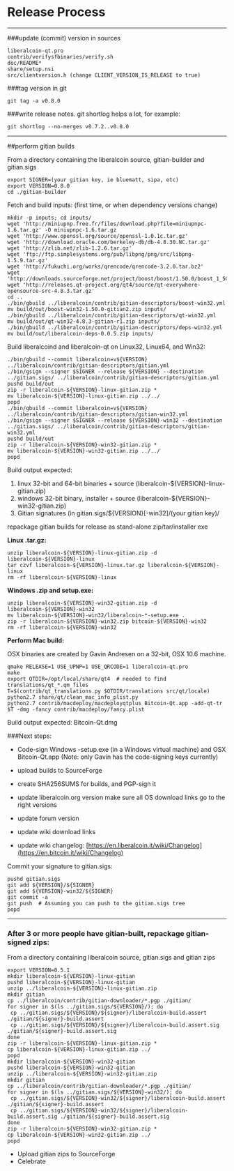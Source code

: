 Release Process
====================

* * *

###update (commit) version in sources


	liberalcoin-qt.pro
	contrib/verifysfbinaries/verify.sh
	doc/README*
	share/setup.nsi
	src/clientversion.h (change CLIENT_VERSION_IS_RELEASE to true)

###tag version in git

	git tag -a v0.8.0

###write release notes. git shortlog helps a lot, for example:

	git shortlog --no-merges v0.7.2..v0.8.0

* * *

##perform gitian builds

 From a directory containing the liberalcoin source, gitian-builder and gitian.sigs
  
	export SIGNER=(your gitian key, ie bluematt, sipa, etc)
	export VERSION=0.8.0
	cd ./gitian-builder

 Fetch and build inputs: (first time, or when dependency versions change)

	mkdir -p inputs; cd inputs/
	wget 'http://miniupnp.free.fr/files/download.php?file=miniupnpc-1.6.tar.gz' -O miniupnpc-1.6.tar.gz
	wget 'http://www.openssl.org/source/openssl-1.0.1c.tar.gz'
	wget 'http://download.oracle.com/berkeley-db/db-4.8.30.NC.tar.gz'
	wget 'http://zlib.net/zlib-1.2.6.tar.gz'
	wget 'ftp://ftp.simplesystems.org/pub/libpng/png/src/libpng-1.5.9.tar.gz'
	wget 'http://fukuchi.org/works/qrencode/qrencode-3.2.0.tar.bz2'
	wget 'http://downloads.sourceforge.net/project/boost/boost/1.50.0/boost_1_50_0.tar.bz2'
	wget 'http://releases.qt-project.org/qt4/source/qt-everywhere-opensource-src-4.8.3.tar.gz'
	cd ..
	./bin/gbuild ../liberalcoin/contrib/gitian-descriptors/boost-win32.yml
	mv build/out/boost-win32-1.50.0-gitian2.zip inputs/
	./bin/gbuild ../liberalcoin/contrib/gitian-descriptors/qt-win32.yml
	mv build/out/qt-win32-4.8.3-gitian-r1.zip inputs/
	./bin/gbuild ../liberalcoin/contrib/gitian-descriptors/deps-win32.yml
	mv build/out/liberalcoin-deps-0.0.5.zip inputs/

 Build liberalcoind and liberalcoin-qt on Linux32, Linux64, and Win32:
  
	./bin/gbuild --commit liberalcoin=v${VERSION} ../liberalcoin/contrib/gitian-descriptors/gitian.yml
	./bin/gsign --signer $SIGNER --release ${VERSION} --destination ../gitian.sigs/ ../liberalcoin/contrib/gitian-descriptors/gitian.yml
	pushd build/out
	zip -r liberalcoin-${VERSION}-linux-gitian.zip *
	mv liberalcoin-${VERSION}-linux-gitian.zip ../../
	popd
	./bin/gbuild --commit liberalcoin=v${VERSION} ../liberalcoin/contrib/gitian-descriptors/gitian-win32.yml
	./bin/gsign --signer $SIGNER --release ${VERSION}-win32 --destination ../gitian.sigs/ ../liberalcoin/contrib/gitian-descriptors/gitian-win32.yml
	pushd build/out
	zip -r liberalcoin-${VERSION}-win32-gitian.zip *
	mv liberalcoin-${VERSION}-win32-gitian.zip ../../
	popd

  Build output expected:

  1. linux 32-bit and 64-bit binaries + source (liberalcoin-${VERSION}-linux-gitian.zip)
  2. windows 32-bit binary, installer + source (liberalcoin-${VERSION}-win32-gitian.zip)
  3. Gitian signatures (in gitian.sigs/${VERSION}[-win32]/(your gitian key)/

repackage gitian builds for release as stand-alone zip/tar/installer exe

**Linux .tar.gz:**

	unzip liberalcoin-${VERSION}-linux-gitian.zip -d liberalcoin-${VERSION}-linux
	tar czvf liberalcoin-${VERSION}-linux.tar.gz liberalcoin-${VERSION}-linux
	rm -rf liberalcoin-${VERSION}-linux

**Windows .zip and setup.exe:**

	unzip liberalcoin-${VERSION}-win32-gitian.zip -d liberalcoin-${VERSION}-win32
	mv liberalcoin-${VERSION}-win32/liberalcoin-*-setup.exe .
	zip -r liberalcoin-${VERSION}-win32.zip bitcoin-${VERSION}-win32
	rm -rf liberalcoin-${VERSION}-win32

**Perform Mac build:**

  OSX binaries are created by Gavin Andresen on a 32-bit, OSX 10.6 machine.

	qmake RELEASE=1 USE_UPNP=1 USE_QRCODE=1 liberalcoin-qt.pro
	make
	export QTDIR=/opt/local/share/qt4  # needed to find translations/qt_*.qm files
	T=$(contrib/qt_translations.py $QTDIR/translations src/qt/locale)
	python2.7 share/qt/clean_mac_info_plist.py
	python2.7 contrib/macdeploy/macdeployqtplus Bitcoin-Qt.app -add-qt-tr $T -dmg -fancy contrib/macdeploy/fancy.plist

 Build output expected: Bitcoin-Qt.dmg

###Next steps:

* Code-sign Windows -setup.exe (in a Windows virtual machine) and
  OSX Bitcoin-Qt.app (Note: only Gavin has the code-signing keys currently)

* upload builds to SourceForge

* create SHA256SUMS for builds, and PGP-sign it

* update liberalcoin.org version
  make sure all OS download links go to the right versions

* update forum version

* update wiki download links

* update wiki changelog: [https://en.liberalcoin.it/wiki/Changelog](https://en.bitcoin.it/wiki/Changelog)

Commit your signature to gitian.sigs:

	pushd gitian.sigs
	git add ${VERSION}/${SIGNER}
	git add ${VERSION}-win32/${SIGNER}
	git commit -a
	git push  # Assuming you can push to the gitian.sigs tree
	popd

-------------------------------------------------------------------------

### After 3 or more people have gitian-built, repackage gitian-signed zips:

From a directory containing liberalcoin source, gitian.sigs and gitian zips

	export VERSION=0.5.1
	mkdir liberalcoin-${VERSION}-linux-gitian
	pushd liberalcoin-${VERSION}-linux-gitian
	unzip ../liberalcoin-${VERSION}-linux-gitian.zip
	mkdir gitian
	cp ../liberalcoin/contrib/gitian-downloader/*.pgp ./gitian/
	for signer in $(ls ../gitian.sigs/${VERSION}/); do
	 cp ../gitian.sigs/${VERSION}/${signer}/liberalcoin-build.assert ./gitian/${signer}-build.assert
	 cp ../gitian.sigs/${VERSION}/${signer}/liberalcoin-build.assert.sig ./gitian/${signer}-build.assert.sig
	done
	zip -r liberalcoin-${VERSION}-linux-gitian.zip *
	cp liberalcoin-${VERSION}-linux-gitian.zip ../
	popd
	mkdir liberalcoin-${VERSION}-win32-gitian
	pushd liberalcoin-${VERSION}-win32-gitian
	unzip ../liberalcoin-${VERSION}-win32-gitian.zip
	mkdir gitian
	cp ../liberalcoin/contrib/gitian-downloader/*.pgp ./gitian/
	for signer in $(ls ../gitian.sigs/${VERSION}-win32/); do
	 cp ../gitian.sigs/${VERSION}-win32/${signer}/liberalcoin-build.assert ./gitian/${signer}-build.assert
	 cp ../gitian.sigs/${VERSION}-win32/${signer}/liberalcoin-build.assert.sig ./gitian/${signer}-build.assert.sig
	done
	zip -r liberalcoin-${VERSION}-win32-gitian.zip *
	cp liberalcoin-${VERSION}-win32-gitian.zip ../
	popd

- Upload gitian zips to SourceForge
- Celebrate 
